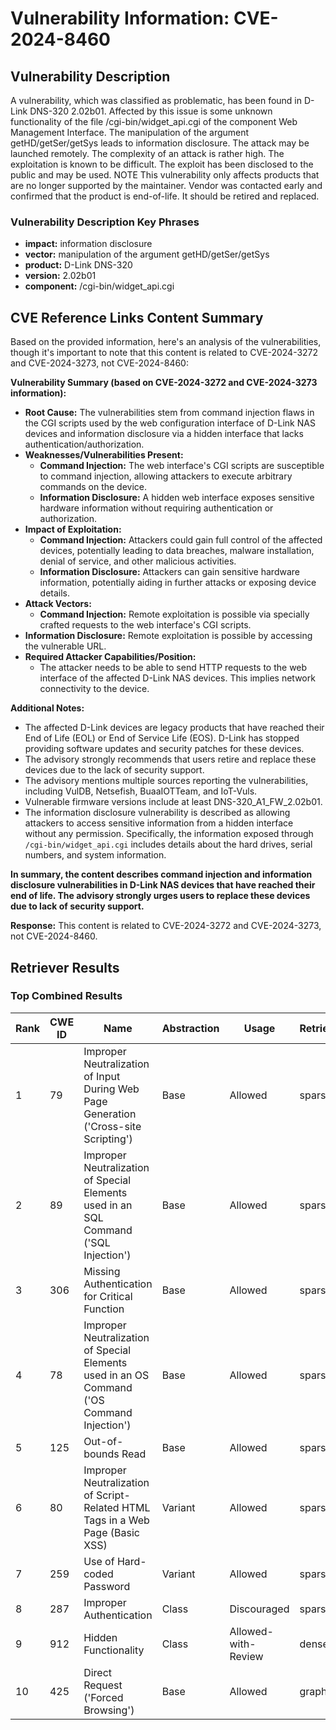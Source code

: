 # Vulnerability Information: CVE-2024-8460

## Vulnerability Description
A vulnerability, which was classified as problematic, has been found in D-Link DNS-320 2.02b01. Affected by this issue is some unknown functionality of the file /cgi-bin/widget_api.cgi of the component Web Management Interface. The manipulation of the argument getHD/getSer/getSys leads to information disclosure. The attack may be launched remotely. The complexity of an attack is rather high. The exploitation is known to be difficult. The exploit has been disclosed to the public and may be used. NOTE This vulnerability only affects products that are no longer supported by the maintainer. Vendor was contacted early and confirmed that the product is end-of-life. It should be retired and replaced.

### Vulnerability Description Key Phrases
- **impact:** information disclosure
- **vector:** manipulation of the argument getHD/getSer/getSys
- **product:** D-Link DNS-320
- **version:** 2.02b01
- **component:** /cgi-bin/widget_api.cgi

## CVE Reference Links Content Summary
Based on the provided information, here's an analysis of the vulnerabilities, though it's important to note that this content is related to CVE-2024-3272 and CVE-2024-3273, not CVE-2024-8460:

**Vulnerability Summary (based on CVE-2024-3272 and CVE-2024-3273 information):**

*   **Root Cause:** The vulnerabilities stem from command injection flaws in the CGI scripts used by the web configuration interface of D-Link NAS devices and information disclosure via a hidden interface that lacks authentication/authorization.
*   **Weaknesses/Vulnerabilities Present:**
    *   **Command Injection:**  The web interface's CGI scripts are susceptible to command injection, allowing attackers to execute arbitrary commands on the device.
    *  **Information Disclosure:** A hidden web interface exposes sensitive hardware information without requiring authentication or authorization.
*   **Impact of Exploitation:**
    *   **Command Injection:** Attackers could gain full control of the affected devices, potentially leading to data breaches, malware installation, denial of service, and other malicious activities.
    *   **Information Disclosure:** Attackers can gain sensitive hardware information, potentially aiding in further attacks or exposing device details.
*   **Attack Vectors:**
    *   **Command Injection:** Remote exploitation is possible via specially crafted requests to the web interface's CGI scripts.
   *   **Information Disclosure:** Remote exploitation is possible by accessing the vulnerable URL.
*   **Required Attacker Capabilities/Position:**
    *   The attacker needs to be able to send HTTP requests to the web interface of the affected D-Link NAS devices. This implies network connectivity to the device.

**Additional Notes:**
* The affected D-Link devices are legacy products that have reached their End of Life (EOL) or End of Service Life (EOS). D-Link has stopped providing software updates and security patches for these devices.
* The advisory strongly recommends that users retire and replace these devices due to the lack of security support.
* The advisory mentions multiple sources reporting the vulnerabilities, including VulDB, Netsefish, BuaaIOTTeam, and IoT-Vuls.
*  Vulnerable firmware versions include at least DNS-320_A1_FW_2.02b01.
*  The information disclosure vulnerability is described as allowing attackers to access sensitive information from a hidden interface without any permission. Specifically, the information exposed through `/cgi-bin/widget_api.cgi` includes details about the hard drives, serial numbers, and system information.

**In summary, the content describes command injection and information disclosure vulnerabilities in D-Link NAS devices that have reached their end of life. The advisory strongly urges users to replace these devices due to lack of security support.**

**Response:**
This content is related to CVE-2024-3272 and CVE-2024-3273, not CVE-2024-8460.

## Retriever Results

### Top Combined Results

| Rank | CWE ID | Name | Abstraction | Usage  | Retrievers | Individual Scores |
|------|--------|------|-------------|-------|------------|-------------------|
| 1 | 79 | Improper Neutralization of Input During Web Page Generation ('Cross-site Scripting') | Base | Allowed | sparse | 0.249 |
| 2 | 89 | Improper Neutralization of Special Elements used in an SQL Command ('SQL Injection') | Base | Allowed | sparse | 0.238 |
| 3 | 306 | Missing Authentication for Critical Function | Base | Allowed | sparse | 0.220 |
| 4 | 78 | Improper Neutralization of Special Elements used in an OS Command ('OS Command Injection') | Base | Allowed | sparse | 0.213 |
| 5 | 125 | Out-of-bounds Read | Base | Allowed | sparse | 0.211 |
| 6 | 80 | Improper Neutralization of Script-Related HTML Tags in a Web Page (Basic XSS) | Variant | Allowed | sparse | 0.209 |
| 7 | 259 | Use of Hard-coded Password | Variant | Allowed | sparse | 0.208 |
| 8 | 287 | Improper Authentication | Class | Discouraged | sparse | 0.206 |
| 9 | 912 | Hidden Functionality | Class | Allowed-with-Review | dense | 0.607 |
| 10 | 425 | Direct Request ('Forced Browsing') | Base | Allowed | graph | 0.002 |

